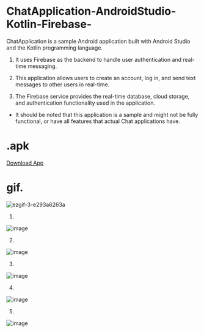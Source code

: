 # ChatApplication-AndroidStudio-Kotlin-Firebase-

ChatApplication is a sample Android application built with Android Studio and the Kotlin programming language. 

1. It uses Firebase as the backend to handle user authentication and real-time messaging.

2. This application allows users to create an account, log in, and send text messages to other users in real-time. 

3. The Firebase service provides the real-time database, cloud storage, and authentication functionality used in the application.

* It should be noted that this application is a sample and might not be fully functional, or have all features that actual Chat applications have.


# .apk
[Download App](https://github.com/vizualaid/ChatApplication-AndroidStudio-Kotlin-Firebase-/raw/master/chatApp.apk)


# gif.

![ezgif-3-e293a6263a](https://user-images.githubusercontent.com/74894810/215318250-cadfee57-8535-4df7-a5de-fbf17c549c9f.gif)



1. 

![image](https://user-images.githubusercontent.com/74894810/209445088-824bb632-c723-4e0c-8293-270cec5e2d0d.png)

2.

![image](https://user-images.githubusercontent.com/74894810/209445118-8fba0485-c1e0-4959-94bd-59fbd8280dee.png)

3.
![image](https://user-images.githubusercontent.com/74894810/209446151-3cf1327a-84d9-46c0-be81-18a703c1ecca.png)

4.

![image](https://user-images.githubusercontent.com/74894810/209445183-1ccf2a54-6a2d-446c-bfcb-b64bc2227d89.png)

5.

![image](https://user-images.githubusercontent.com/74894810/209445532-07c7bd97-7ec0-4b1d-80ce-158dd882e6fe.png)

<!-- 6. -->
<!-- 
![image](https://user-images.githubusercontent.com/74894810/209446799-d43fd72b-59cb-465e-bc98-71c8b9f0b4fc.png) -->


